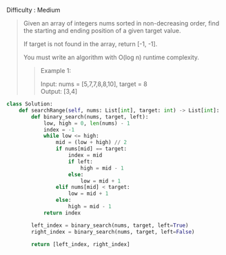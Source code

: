 Difficulty : Medium 

>Given an array of integers nums sorted in non-decreasing order, find the starting and ending position of a given target value.
>
>If target is not found in the array, return [-1, -1].
>
>You must write an algorithm with O(log n) runtime complexity.
>
>>Example 1:  
>>
>>Input: nums = [5,7,7,8,8,10], target = 8  
>>Output: [3,4]

```python
class Solution:
    def searchRange(self, nums: List[int], target: int) -> List[int]:
        def binary_search(nums, target, left):
            low, high = 0, len(nums) - 1
            index = -1
            while low <= high:
                mid = (low + high) // 2
                if nums[mid] == target:
                    index = mid
                    if left:
                        high = mid - 1
                    else:
                        low = mid + 1
                elif nums[mid] < target:
                    low = mid + 1
                else:
                    high = mid - 1
            return index

        left_index = binary_search(nums, target, left=True)
        right_index = binary_search(nums, target, left=False)

        return [left_index, right_index]
```
